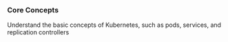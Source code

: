 <br>

<h3>Core Concepts</h3>
<p>
Understand the basic concepts of Kubernetes, such as pods, services, and replication controllers
